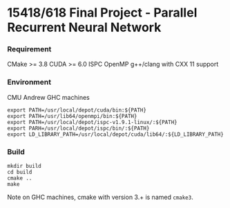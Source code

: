 # 15418/618 Final Project - Parallel Recurrent Neural Network

### Requirement

CMake >= 3.8
CUDA >= 6.0
ISPC
OpenMP
g++/clang with CXX 11 support

### Environment
CMU Andrew GHC machines
```
export PATH=/usr/local/depot/cuda/bin:${PATH}
export PATH=/usr/lib64/openmpi/bin:${PATH}
export PATH=/usr/local/depot/ispc-v1.9.1-linux/:${PATH}
export PARH=/usr/local/depot/ispc/bin/:${PATH}
export LD_LIBRARY_PATH=/usr/local/depot/cuda/lib64/:${LD_LIBRARY_PATH}
```

### Build
```
mkdir build
cd build
cmake ..
make
```

Note on GHC machines, cmake with version 3.+ is named `cmake3`.

